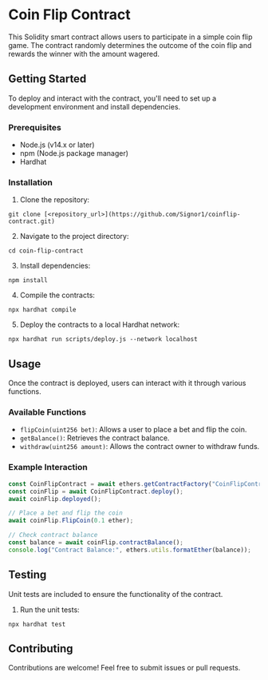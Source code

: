 # Coin Flip Contract

This Solidity smart contract allows users to participate in a simple coin flip game. The contract randomly determines the outcome of the coin flip and rewards the winner with the amount wagered.

## Getting Started

To deploy and interact with the contract, you'll need to set up a development environment and install dependencies.

### Prerequisites

- Node.js (v14.x or later)
- npm (Node.js package manager)
- Hardhat

### Installation

1. Clone the repository:

```
git clone [<repository_url>](https://github.com/Signor1/coinflip-contract.git)
```

2. Navigate to the project directory:

```
cd coin-flip-contract
```

3. Install dependencies:

```
npm install
```

4. Compile the contracts:

```
npx hardhat compile
```

5. Deploy the contracts to a local Hardhat network:

```
npx hardhat run scripts/deploy.js --network localhost
```

## Usage

Once the contract is deployed, users can interact with it through various functions.

### Available Functions

- `flipCoin(uint256 bet)`: Allows a user to place a bet and flip the coin.
- `getBalance()`: Retrieves the contract balance.
- `withdraw(uint256 amount)`: Allows the contract owner to withdraw funds.

### Example Interaction

```javascript
const CoinFlipContract = await ethers.getContractFactory("CoinFlipContract");
const coinFlip = await CoinFlipContract.deploy();
await coinFlip.deployed();

// Place a bet and flip the coin
await coinFlip.FlipCoin(0.1 ether);

// Check contract balance
const balance = await coinFlip.contractBalance();
console.log("Contract Balance:", ethers.utils.formatEther(balance));
```

## Testing

Unit tests are included to ensure the functionality of the contract.

1. Run the unit tests:

```
npx hardhat test
```

## Contributing

Contributions are welcome! Feel free to submit issues or pull requests.
